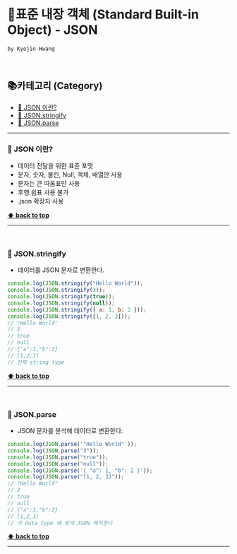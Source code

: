 # 📜표준 내장 객체 (Standard Built-in Object) - JSON

`by Kyojin Hwang`

<br/>

## 📚카테고리 (Category)

- [📌 JSON 이란?](#-json-이란)
- [📌 JSON.stringify](#-jsonstringify)
- [📌 JSON.parse](#-jsonparse)
<hr/>

### 📌 JSON 이란?

- 데이터 전달을 위한 표준 포맷
- 문자, 숫자, 불린, Null, 객체, 배열만 사용
- 문자는 큰 따옴표만 사용
- 후행 쉼표 사용 불가
- .json 확장자 사용

**[⬆ back to top](#카테고리-category)**

<hr />
<br/>

### 📌 JSON.stringify

- 데이터를 JSON 문자로 변환한다.

```javascript
console.log(JSON.stringify("Hello World"));
console.log(JSON.stringify(3));
console.log(JSON.stringify(true));
console.log(JSON.stringify(null));
console.log(JSON.stringify({ a: 1, b: 2 }));
console.log(JSON.stringify([1, 2, 3]));
// "Hello World"
// 3
// true
// null
// {"a":1,"b":2}
// [1,2,3]
// 전체 string type
```

**[⬆ back to top](#카테고리-category)**

<hr />
<br/>

### 📌 JSON.parse

- JSON 문자를 분석해 데이터로 변환한다.

```javascript
console.log(JSON.parse('"Hello World"'));
console.log(JSON.parse("3"));
console.log(JSON.parse("true"));
console.log(JSON.parse("null"));
console.log(JSON.parse('{ "a": 1, "b": 2 }'));
console.log(JSON.parse("[1, 2, 3]"));
// "Hello World"
// 3
// true
// null
// {"a":1,"b":2}
// [1,2,3]
// 각 data type 에 맞게 JSON 해석한다
```

**[⬆ back to top](#카테고리-category)**

<hr />
<br/>
